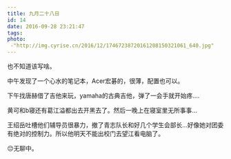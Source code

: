 ```yaml
---
title: 九月二十八日
id: 14
date: 2016-09-28 23:21:47
tags:
photo:
 -"http://img.cyrise.cn/2016/12/17467238720161208150321061_640.jpg"
---
```


也不知道该写啥。

中午发现了一个心水的笔记本，Acer宏碁的，很薄，配置也可以。

下午找唐赫借了吉他来玩，yamaha的古典吉他，弹了一会手就开始疼....

黄可和b寝还有葛江溢都出去开黑去了。然后一晚上在寝室里无所事事...

王绍岳吐槽他们辅导员很暴力，撤了青志队长和好几个学生会部长...好像她对团委有绝对的控制力。所以他明天不能出校门去望江看电脑了。

&#x1f614;无聊中。

